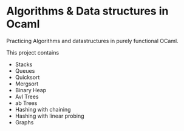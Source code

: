 # Algorithms & Data structures in Ocaml
Practicing Algorithms and datastructures in purely functional OCaml. 

This project contains
- Stacks
- Queues
- Quicksort
- Mergsort
- Binary Heap
- Avl Trees
- ab Trees
- Hashing with chaining
- Hashing with linear probing
- Graphs
